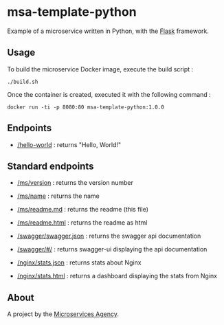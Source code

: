
# msa-template-python

Example of a microservice written in Python, with the [Flask](http://flask.pocoo.org/docs/latest/quickstart/) framework.

## Usage

To build the microservice Docker image, execute the build script :

```
./build.sh
```

Once the container is created, executed it with the following command :

```
docker run -ti -p 8080:80 msa-template-python:1.0.0
```

## Endpoints

- [/hello-world](/hello-world) : returns "Hello, World!"


## Standard endpoints

- [/ms/version](/ms/version) : returns the version number

- [/ms/name](/ms/name) : returns the name

- [/ms/readme.md](/ms/readme.md) : returns the readme (this file)

- [/ms/readme.html](/ms/readme.html) : returns the readme as html

- [/swagger/swagger.json](/swagger/swagger.json) : returns the swagger api documentation

- [/swagger/#/](/swagger/#/) : returns swagger-ui displaying the api documentation

- [/nginx/stats.json](/nginx/stats.json) : returns stats about Nginx

- [/nginx/stats.html](/nginx/stats.html) : returns a dashboard displaying the stats from Nginx

## About

A project by the [Microservices Agency](http://microservices.agency).
